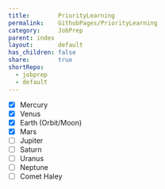 ```yaml
---
title:        PriorityLearning    
permalink:    GithubPages/PriorityLearning    
category:     JobPrep  
parent: index  
layout:       default    
has_children: false    
share:        true    
shortRepo:    
  - jobprep    
  - default    
---
```

    
- [x] Mercury    
- [x] Venus    
- [x] Earth (Orbit/Moon)    
- [x] Mars    
- [ ] Jupiter    
- [ ] Saturn    
- [ ] Uranus    
- [ ] Neptune    
- [ ] Comet Haley